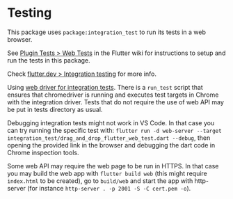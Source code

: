 # Testing

This package uses `package:integration_test` to run its tests in a web browser.

See [Plugin Tests > Web Tests](https://github.com/flutter/flutter/wiki/Plugin-Tests#web-tests) in the Flutter wiki for instructions to setup and run the tests in this package.

Check [flutter.dev > Integration testing](https://flutter.dev/docs/testing/integration-tests) for more info.

Using [web driver for integration tests](https://flutter.dev/docs/cookbook/testing/integration/introduction#6b-web). There is a `run_test` script that ensures that chromedriver is running and executes test targets in Chrome with the integration driver. Tests that do not require the use of web API may be put in tests directory as usual.

Debugging integration tests might not work in VS Code. In that case you can try running the specific test with: `flutter run -d web-server --target integration_test/drag_and_drop_flutter_web_test.dart --debug`, then opening the provided link in the browser and debugging the dart code in Chrome inspection tools.

Some web API may require the web page to be run in HTTPS. In that case you may build the web app with `flutter build web` (this might require `index.html` to be created), go to `build/web` and start the app with http-server (for instance `http-server . -p 2001 -S -C cert.pem -o`).